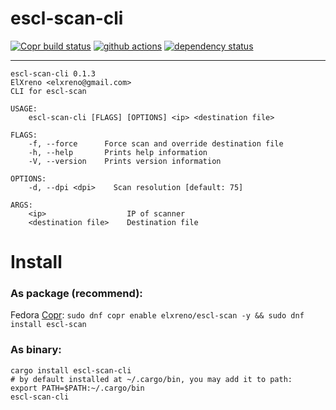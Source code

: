 # escl-scan-cli

[![Copr build status](https://copr.fedorainfracloud.org/coprs/elxreno/escl-scan/package/escl-scan/status_image/last_build.png)](https://copr.fedorainfracloud.org/coprs/elxreno/escl-scan)
[![github actions](https://github.com/ElXreno/escl-scan/workflows/Rust/badge.svg)](https://github.com/ElXreno/escl-scan/actions)
[![dependency status](https://deps.rs/repo/github/elxreno/escl-scan/status.svg)](https://deps.rs/repo/github/elxreno/escl-scan)

---

```
escl-scan-cli 0.1.3
ElXreno <elxreno@gmail.com>
CLI for escl-scan

USAGE:
    escl-scan-cli [FLAGS] [OPTIONS] <ip> <destination file>

FLAGS:
    -f, --force      Force scan and override destination file
    -h, --help       Prints help information
    -V, --version    Prints version information

OPTIONS:
    -d, --dpi <dpi>    Scan resolution [default: 75]

ARGS:
    <ip>                  IP of scanner
    <destination file>    Destination file
```

# Install
### As package (recommend):
Fedora [Copr](https://copr.fedorainfracloud.org/coprs/elxreno/escl-scan): `sudo dnf copr enable elxreno/escl-scan -y && sudo dnf install escl-scan`

### As binary:
```
cargo install escl-scan-cli
# by default installed at ~/.cargo/bin, you may add it to path:
export PATH=$PATH:~/.cargo/bin
escl-scan-cli
```
